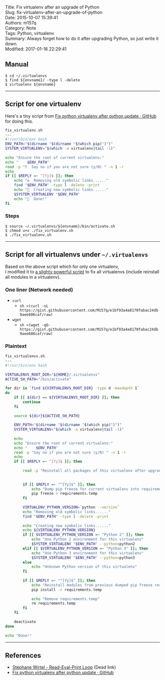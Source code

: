 Title: Fix virtualenv after an upgrade of Python  
Slug: fix-virtualenv-after-an-upgrade-of-python  
Date: 2015-10-07 15:39:41  
Authors: m157q  
Category: Note  
Tags: Python, virtualenv  
Summary: Always forget how to do it after upgrading Python, so just write it down.  
Modified: 2017-01-16 22:29:41  
  
  
## Manual  
  
```terminal  
$ cd ~/.virtualenvs  
$ find ${envname}/ -type l -delete  
$ virtualenv ${envname}  
```  
  
---  
  
## Script for one virtualenv  
  
Here's a tiny script from [Fix python virtualenv after python update · GitHub](https://gist.github.com/tevino/1a557a0c200d61d4e4fb) for doing this.  
  
```sh  
fix_virtualenv.sh  
---  
#!/usr/bin/env bash  
ENV_PATH="$(dirname "$(dirname "$(which pip)")")"  
SYSTEM_VIRTUALENV="$(which -a virtualenv|tail -1)"  
  
echo "Ensure the root of current virtualenv:"  
echo "    $ENV_PATH"  
read -p "‼️  Say no if you are not sure (y/N) " -n 1 -r  
echo  
if [[ $REPLY =~ ^[Yy]$ ]]; then  
    echo "♻️  Removing old symbolic links......"  
    find "$ENV_PATH" -type l -delete -print  
    echo "💫  Creating new symbolic links......"  
    $SYSTEM_VIRTUALENV "$ENV_PATH"  
    echo "🎉  Done!"  
fi  
```  
  
### Steps  
  
```terminal  
$ source ~/.virtualenvs/${envname}/bin/activate.sh  
$ chmod u+x ./fix_virtualenv.sh  
$ ./fix_virtualenv.sh  
```  
  
---  
  
## Script for all virtualenvs under `~/.virtualenvs`  
  
Based on the above script which for only one virtualenv,  
I modified it to [a slighty powerful script](https://gist.github.com/M157q/e1bf93a4a8170fabac24db9aee686caf) to fix all virtualenvs (include reinstall all modules in a virtualenv).  
  
### One liner (Network needed)  
  
+ `curl`  
    + `sh <(curl -sL https://gist.githubusercontent.com/M157q/e1bf93a4a8170fabac24db9aee686caf/raw)`  
+ `wget`  
    + `sh <(wget -qO- https://gist.githubusercontent.com/M157q/e1bf93a4a8170fabac24db9aee686caf/raw)`  
  
### Plaintext  
  
```bash  
fix_virtualenvs.sh  
---  
#!/usr/bin/env bash  
  
VIRTUALENVS_ROOT_DIR="${HOME}/.virtualenvs"  
ACTIVE_SH_PATH="/bin/activate"  
  
for dir in `find ${VIRTUALENVS_ROOT_DIR} -type d -maxdepth 1`  
do  
    if [[ ${dir} == ${VIRTUALENVS_ROOT_DIR} ]]; then  
        continue  
    fi  
  
    source ${dir}${ACTIVE_SH_PATH}  
  
    ENV_PATH="$(dirname "$(dirname "$(which pip)")")"  
    SYSTEM_VIRTUALENV="$(which -a virtualenv|tail -1)"  
  
    echo  
    echo "Ensure the root of current virtualenv:"  
    echo "    $ENV_PATH"  
    read -p "Say no if you are not sure (y/N) " -n 1 -r  
    echo  
    if [[ $REPLY =~ ^[Yy]$ ]]; then  
  
        read -p "Reinstall all packages of this virtualenv after upgraded? (y/N) " -n 1 -r  
  
  
        if [[ $REPLY =~ "^[Yy]$" ]]; then  
            echo "Dump pip freeze for current virtualenv into requirements.temp"  
            pip freeze > requirements.temp  
        fi  
  
        VIRTUALENV_PYTHON_VERSION=`python --version`  
        echo "Removing old symbolic links......"  
        find "$ENV_PATH" -type l -delete -print  
  
        echo "Creating new symbolic links......"  
        echo ${VIRTUALENV_PYTHON_VERSION}  
        if [[ $VIRTUALENV_PYTHON_VERSION =~ "Python 2" ]]; then  
            echo "Use Python 2 environment for this virtualenv"  
            $SYSTEM_VIRTUALENV "$ENV_PATH" --python=python2  
        elif [[ $VIRTUALENV_PYTHON_VERSION =~ "Python 3" ]]; then  
            echo "Use Python 3 environment for this virtualenv"  
            $SYSTEM_VIRTUALENV "$ENV_PATH" --python=python3  
        else  
            echo "Unknown Python version of this virtualenv"  
        fi  
  
        if [[ $REPLY =~ "^[Yy]$" ]]; then  
            echo "Reinstall modules from previous dumped pip freeze result."  
            pip install -r requirements.temp  
  
            echo "Remove requirements.temp"  
            rm requirements.temp  
        fi  
    fi  
  
    deactivate  
done  
  
echo "Done!"  
```  
  
---  
  
## References  
  
+ [Stéphane Wirtel - Read-Eval-Print Loop](http://wirtel.be/posts/en/2014/07/29/fix_virtualenv_python_brew/) (Dead link)  
+ [Fix python virtualenv after python update · GitHub](https://gist.github.com/tevino/1a557a0c200d61d4e4fb)  
